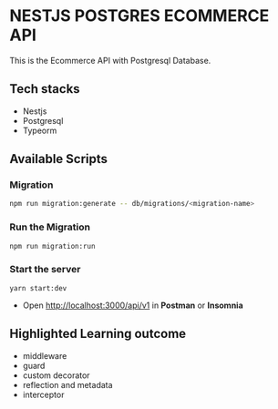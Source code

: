 # NESTJS POSTGRES ECOMMERCE API

This is the Ecommerce API with Postgresql Database.

## Tech stacks

- Nestjs
- Postgresql
- Typeorm

## Available Scripts

### Migration

```bash
npm run migration:generate -- db/migrations/<migration-name>
```

### Run the Migration

```bash
npm run migration:run
```

### Start the server

```
yarn start:dev
```

- Open [http://localhost:3000/api/v1](http://localhost:3000/api/v1) in **Postman** or **Insomnia**

## Highlighted Learning outcome

- middleware
- guard
- custom decorator
- reflection and metadata
- interceptor
